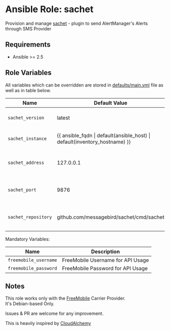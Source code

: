 # Ansible Role: sachet

Provision and manage [sachet](https://github.com/messagebird/sachet) - plugin to send AlertManager's Alerts through SMS Provider

## Requirements

- Ansible >= 2.5

## Role Variables

All variables which can be overridden are stored in [defaults/main.yml](defaults/main.yml) file as well as in table below.

| Name           | Default Value | Description                        |
| -------------- | ------------- | -----------------------------------|
| `sachet_version` | latest | Sachet package version |
| `sachet_instance` | {{ ansible_fqdn \| default(ansible_host) \| default(inventory_hostname) }} | Sachet instance name |
| `sachet_address` | 127.0.0.1 | Address on which sachet listens |
| `sachet_port` | 9876 | port on which sachet listens |
| `sachet_repository ` | github.com/messagebird/sachet/cmd/sachet | github link to the source code |

Mandatory Variables:

| Name                  |  Description                        |
| --------------------- | -----------------------------------|
| `freemobile_username` | FreeMobile Username for API Usage |
| `freemobile_password` | FreeMobile Password for API Usage |

## Notes

This role works only with the [FreeMobile]('https://mobile.free.fr/') Carrier Provider.  
It's Debian-based Only.  

Issues & PR are welcome for any improvement.  

This is heavily inspired by [CloudAlchemy]('https://github.com/cloudalchemy/')